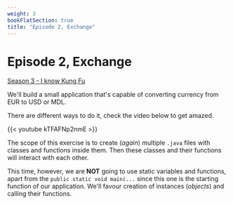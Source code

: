 ```yaml
---
weight: 3
bookFlatSection: true
title: "Episode 2, Exchange"
---
```


# Episode 2, Exchange

[Season 3 - I know Kung Fu](/docs/java/season_3/)

We'll build a small application that's capable of converting currency from EUR to USD or MDL.

There are different ways to do it, check the video below to get amazed.

{{< youtube kTFAFNp2nmE >}}

The scope of this exercise is to create (*again*) multiple `.java` files with classes and functions inside them.
Then these classes and their functions will interact with each other.

This time, however, we are **NOT** going to use static variables and functions, apart from the `public static void main(...` since this one is the starting function of our application.
We'll favour creation of instances (*objects*) and calling their functions.